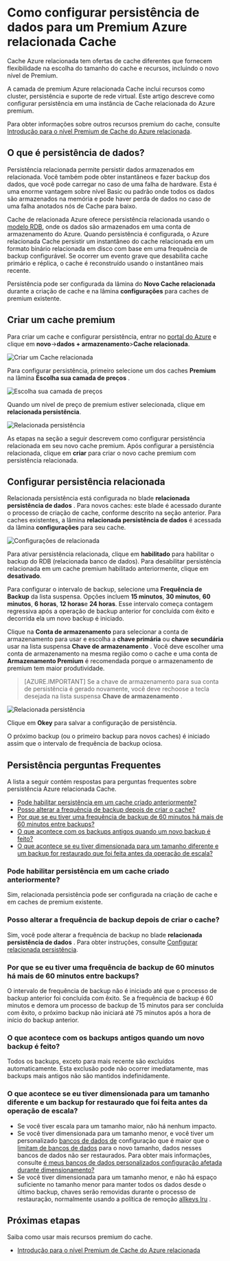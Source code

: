 <properties 
    pageTitle="Como configurar persistência de dados para um Premium Azure relacionada Cache" 
    description="Saiba como configurar e gerenciar suas instâncias do Azure relacionada Cache de nível Premium de persistência de dados" 
    services="redis-cache" 
    documentationCenter="" 
    authors="steved0x" 
    manager="douge" 
    editor=""/>

<tags 
    ms.service="cache" 
    ms.workload="tbd" 
    ms.tgt_pltfrm="cache-redis" 
    ms.devlang="na" 
    ms.topic="article" 
    ms.date="09/30/2016" 
    ms.author="sdanie"/>

# <a name="how-to-configure-data-persistence-for-a-premium-azure-redis-cache"></a>Como configurar persistência de dados para um Premium Azure relacionada Cache

Cache Azure relacionada tem ofertas de cache diferentes que fornecem flexibilidade na escolha do tamanho do cache e recursos, incluindo o novo nível de Premium.

A camada de premium Azure relacionada Cache inclui recursos como cluster, persistência e suporte de rede virtual. Este artigo descreve como configurar persistência em uma instância de Cache relacionada do Azure premium.

Para obter informações sobre outros recursos premium do cache, consulte [Introdução para o nível Premium de Cache do Azure relacionada](cache-premium-tier-intro.md).

## <a name="what-is-data-persistence"></a>O que é persistência de dados?
Persistência relacionada permite persistir dados armazenados em relacionada. Você também pode obter instantâneos e fazer backup dos dados, que você pode carregar no caso de uma falha de hardware. Esta é uma enorme vantagem sobre nível Basic ou padrão onde todos os dados são armazenados na memória e pode haver perda de dados no caso de uma falha anotados nós de Cache para baixo. 

Cache de relacionada Azure oferece persistência relacionada usando o [modelo RDB](http://redis.io/topics/persistence), onde os dados são armazenados em uma conta de armazenamento do Azure. Quando persistência é configurada, o Azure relacionada Cache persistir um instantâneo do cache relacionada em um formato binário relacionada em disco com base em uma frequência de backup configurável. Se ocorrer um evento grave que desabilita cache primário e réplica, o cache é reconstruído usando o instantâneo mais recente.

Persistência pode ser configurada da lâmina do **Novo Cache relacionada** durante a criação de cache e na lâmina **configurações** para caches de premium existente.

## <a name="create-a-premium-cache"></a>Criar um cache premium

Para criar um cache e configurar persistência, entrar no [portal do Azure](https://portal.azure.com) e clique em **novo**->**dados + armazenamento**>**Cache relacionada**.

![Criar um Cache relacionada][redis-cache-new-cache-menu]

Para configurar persistência, primeiro selecione um dos caches **Premium** na lâmina **Escolha sua camada de preços** .

![Escolha sua camada de preços][redis-cache-premium-pricing-tier]

Quando um nível de preço de premium estiver selecionada, clique em **relacionada persistência**.

![Relacionada persistência][redis-cache-persistence]

As etapas na seção a seguir descrevem como configurar persistência relacionada em seu novo cache premium. Após configurar a persistência relacionada, clique em **criar** para criar o novo cache premium com persistência relacionada.

## <a name="configure-redis-persistence"></a>Configurar persistência relacionada

Relacionada persistência está configurada no blade **relacionada persistência de dados** . Para novos caches: este blade é acessado durante o processo de criação de cache, conforme descrito na seção anterior. Para caches existentes, a lâmina **relacionada persistência de dados** é acessada da lâmina **configurações** para seu cache.

![Configurações de relacionada][redis-cache-settings]

Para ativar persistência relacionada, clique em **habilitado** para habilitar o backup do RDB (relacionada banco de dados). Para desabilitar persistência relacionada em um cache premium habilitado anteriormente, clique em **desativado**.

Para configurar o intervalo de backup, selecione uma **Frequência de Backup** da lista suspensa. Opções incluem **15 minutos**, **30 minutos**, **60 minutos**, **6 horas**, **12 horas**e **24 horas**. Esse intervalo começa contagem regressiva após a operação de backup anterior for concluída com êxito e decorrida ela um novo backup é iniciado.

Clique na **Conta de armazenamento** para selecionar a conta de armazenamento para usar e escolha a **chave primária** ou **chave secundária** usar na lista suspensa **Chave de armazenamento** . Você deve escolher uma conta de armazenamento na mesma região como o cache e uma conta de **Armazenamento Premium** é recomendada porque o armazenamento de premium tem maior produtividade. 

>[AZURE.IMPORTANT] Se a chave de armazenamento para sua conta de persistência é gerado novamente, você deve rechoose a tecla desejada na lista suspensa **Chave de armazenamento** .

![Relacionada persistência][redis-cache-persistence-selected]

Clique em **Okey** para salvar a configuração de persistência.

O próximo backup (ou o primeiro backup para novos caches) é iniciado assim que o intervalo de frequência de backup ociosa.



## <a name="persistence-faq"></a>Persistência perguntas Frequentes

A lista a seguir contém respostas para perguntas frequentes sobre persistência Azure relacionada Cache.

-   [Pode habilitar persistência em um cache criado anteriormente?](#can-i-enable-persistence-on-a-previously-created-cache)
-   [Posso alterar a frequência de backup depois de criar o cache?](#can-i-change-the-backup-frequency-after-i-create-the-cache)
-   [Por que se eu tiver uma frequência de backup de 60 minutos há mais de 60 minutos entre backups?](#why-if-i-have-a-backup-frequency-of-60-minutes-there-is-more-than-60-minutes-between-backups)
-   [O que acontece com os backups antigos quando um novo backup é feito?](#what-happens-to-the-old-backups-when-a-new-backup-is-made)
-   [O que acontece se eu tiver dimensionada para um tamanho diferente e um backup for restaurado que foi feita antes da operação de escala?](#what-happens-if-i-have-scaled-to-a-different-size-and-a-backup-is-restored-that-was-made-before-the-scaling-operation)

### <a name="can-i-enable-persistence-on-a-previously-created-cache"></a>Pode habilitar persistência em um cache criado anteriormente?

Sim, relacionada persistência pode ser configurada na criação de cache e em caches de premium existente.

### <a name="can-i-change-the-backup-frequency-after-i-create-the-cache"></a>Posso alterar a frequência de backup depois de criar o cache?

Sim, você pode alterar a frequência de backup no blade **relacionada persistência de dados** . Para obter instruções, consulte [Configurar relacionada persistência](#configure-redis-persistence).

### <a name="why-if-i-have-a-backup-frequency-of-60-minutes-there-is-more-than-60-minutes-between-backups"></a>Por que se eu tiver uma frequência de backup de 60 minutos há mais de 60 minutos entre backups?

O intervalo de frequência de backup não é iniciado até que o processo de backup anterior foi concluída com êxito. Se a frequência de backup é 60 minutos e demora um processo de backup de 15 minutos para ser concluída com êxito, o próximo backup não iniciará até 75 minutos após a hora de início do backup anterior.

### <a name="what-happens-to-the-old-backups-when-a-new-backup-is-made"></a>O que acontece com os backups antigos quando um novo backup é feito?

Todos os backups, exceto para mais recente são excluídos automaticamente. Esta exclusão pode não ocorrer imediatamente, mas backups mais antigos não são mantidos indefinidamente.

### <a name="what-happens-if-i-have-scaled-to-a-different-size-and-a-backup-is-restored-that-was-made-before-the-scaling-operation"></a>O que acontece se eu tiver dimensionada para um tamanho diferente e um backup for restaurado que foi feita antes da operação de escala?

-   Se você tiver escala para um tamanho maior, não há nenhum impacto.
-   Se você tiver dimensionada para um tamanho menor, e você tiver um personalizado [bancos de dados de](cache-configure.md#databases) configuração que é maior que o [limitam de bancos de dados](cache-configure.md#databases) para o novo tamanho, dados nesses bancos de dados não ser restaurados. Para obter mais informações, consulte [é meus bancos de dados personalizados configuração afetada durante dimensionamento?](cache-how-to-scale.md#is-my-custom-databases-setting-affected-during-scaling)
-   Se você tiver dimensionada para um tamanho menor, e não há espaço suficiente no tamanho menor para manter todos os dados desde o último backup, chaves serão removidas durante o processo de restauração, normalmente usando a política de remoção [allkeys lru](http://redis.io/topics/lru-cache) .

## <a name="next-steps"></a>Próximas etapas
Saiba como usar mais recursos premium do cache.

-   [Introdução para o nível Premium de Cache do Azure relacionada](cache-premium-tier-intro.md)
  
<!-- IMAGES -->

[redis-cache-new-cache-menu]: ./media/cache-how-to-premium-persistence/redis-cache-new-cache-menu.png

[redis-cache-premium-pricing-tier]: ./media/cache-how-to-premium-persistence/redis-cache-premium-pricing-tier.png

[redis-cache-persistence]: ./media/cache-how-to-premium-persistence/redis-cache-persistence.png

[redis-cache-persistence-selected]: ./media/cache-how-to-premium-persistence/redis-cache-persistence-selected.png

[redis-cache-settings]: ./media/cache-how-to-premium-persistence/redis-cache-settings.png
